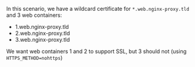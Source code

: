 In this scenario, we have a wildcard certificate for `*.web.nginx-proxy.tld` and 3 web containers:
- 1.web.nginx-proxy.tld
- 2.web.nginx-proxy.tld
- 3.web.nginx-proxy.tld

We want web containers 1 and 2 to support SSL, but 3 should not (using `HTTPS_METHOD=nohttps`)
